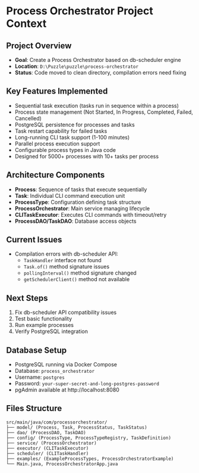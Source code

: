 # Process Orchestrator Project Context

## Project Overview
- **Goal**: Create a Process Orchestrator based on db-scheduler engine
- **Location**: `D:\Puzzle\puzzle\process-orchestrator`
- **Status**: Code moved to clean directory, compilation errors need fixing

## Key Features Implemented
- Sequential task execution (tasks run in sequence within a process)
- Process state management (Not Started, In Progress, Completed, Failed, Cancelled)
- PostgreSQL persistence for processes and tasks
- Task restart capability for failed tasks
- Long-running CLI task support (1-100 minutes)
- Parallel process execution support
- Configurable process types in Java code
- Designed for 5000+ processes with 10+ tasks per process

## Architecture Components
- **Process**: Sequence of tasks that execute sequentially
- **Task**: Individual CLI command execution unit
- **ProcessType**: Configuration defining task structure
- **ProcessOrchestrator**: Main service managing lifecycle
- **CLITaskExecutor**: Executes CLI commands with timeout/retry
- **ProcessDAO/TaskDAO**: Database access objects

## Current Issues
- Compilation errors with db-scheduler API:
  - `TaskHandler` interface not found
  - `Task.of()` method signature issues
  - `pollingInterval()` method signature changed
  - `getSchedulerClient()` method not available

## Next Steps
1. Fix db-scheduler API compatibility issues
2. Test basic functionality
3. Run example processes
4. Verify PostgreSQL integration

## Database Setup
- PostgreSQL running via Docker Compose
- Database: `process_orchestrator`
- Username: `postgres`
- Password: `your-super-secret-and-long-postgres-password`
- pgAdmin available at http://localhost:8080

## Files Structure
```
src/main/java/com/processorchestrator/
├── model/ (Process, Task, ProcessStatus, TaskStatus)
├── dao/ (ProcessDAO, TaskDAO)
├── config/ (ProcessType, ProcessTypeRegistry, TaskDefinition)
├── service/ (ProcessOrchestrator)
├── executor/ (CLITaskExecutor)
├── scheduler/ (CLITaskHandler)
├── examples/ (ExampleProcessTypes, ProcessOrchestratorExample)
└── Main.java, ProcessOrchestratorApp.java
```
